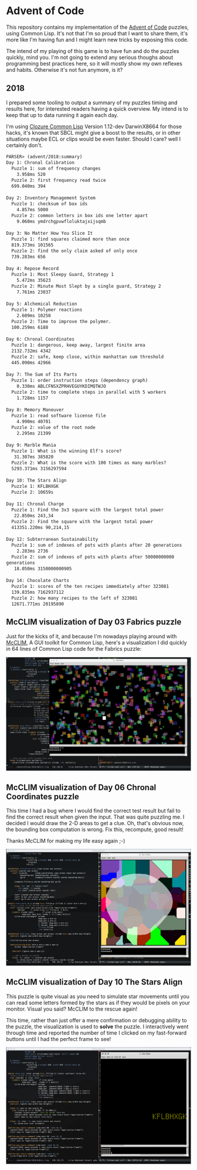 # Advent of Code

This repository contains my implementation of the [Advent of
Code](https://adventofcode.com/) puzzles, using Common Lisp. It's not that
I'm so proud that I want to share them, it's more like I'm having fun and I
might learn new tricks by exposing this code.

The intend of my playing of this game is to have fun and do the puzzles
quickly, mind you. I'm not going to extend any serious thoughs about
programming best practices here, so it will mostly show my own reflexes and
habits. Otherwise it's not fun anymore, is it?

## 2018

I prepared some tooling to output a summary of my puzzles timing and results
here, for interested readers having a quick overview. My intend is to keep
that up to data running it again each day.

I'm using [Clozure Common Lisp](https://ccl.clozure.com) Version 1.12-dev
DarwinX8664 for those hacks, it's known that SBCL might give a boost to the
results, or in other situations maybe ECL or clips would be even faster.
Should I care? well I certainly don't.

~~~
PARSER> (advent/2018:summary)
Day 1: Chronal Calibration
  Puzzle 1: sum of frequency changes
    3.958ms 520
  Puzzle 2: first frequency read twice
  699.040ms 394

Day 2: Inventory Management System
  Puzzle 1: checksum of box ids
    4.857ms 5000
  Puzzle 2: common letters in box ids one letter apart
    9.060ms ymdrchgpvwfloluktajxijsqmb

Day 3: No Matter How You Slice It
  Puzzle 1: find squares claimed more than once
  819.373ms 101565
  Puzzle 2: find the only claim asked of only once
  739.283ms 656
  
Day 4: Repose Record
  Puzzle 1: Most Sleepy Guard, Strategy 1
    5.472ms 35623
  Puzzle 2: Minute Most Slept by a single guard, Strategy 2
    7.761ms 23037
    
Day 5: Alchemical Reduction
  Puzzle 1: Polymer reactions
    2.609ms 10250
  Puzzle 2: Time to improve the polymer.
  100.259ms 6188
  
Day 6: Chronal Coordinates
  Puzzle 1: dangerous, keep away, largest finite area
  2132.732ms 4342
  Puzzle 2: safe, keep close, within manhattan sum threshold
  445.090ms 42966

Day 7: The Sum of Its Parts
  Puzzle 1: order instruction steps (dependency graph)
    0.330ms ABLCFNSXZPRHVEGUYKDIMQTWJO
  Puzzle 2: time to complete steps in parallel with 5 workers
    1.728ms 1157

Day 8: Memory Maneuver
  Puzzle 1: read software license file
    4.990ms 40701
  Puzzle 2: value of the root node
    2.295ms 21399

Day 9: Marble Mania
  Puzzle 1: What is the winning Elf's score?
   31.307ms 385820
  Puzzle 2: What is the score with 100 times as many marbles?
  5293.371ms 3156297594
  
Day 10: The Stars Align
  Puzzle 1: KFLBHXGK
  Puzzle 2: 10659s
  
Day 11: Chronal Charge
  Puzzle 1: Find the 3x3 square with the largest total power
   22.850ms 243,34
  Puzzle 2: Find the square with the largest total power
  413351.220ms 90,214,15

Day 12: Subterranean Sustainability
  Puzzle 1: sum of indexes of pots with plants after 20 generations
    2.283ms 2736
  Puzzle 2: sum of indexes of pots with plants after 50000000000 generations
   18.050ms 3150000000905

Day 14: Chocolate Charts
  Puzzle 1: scores of the ten recipes immediately after 323081
  139.835ms 7162937112
  Puzzle 2: how many recipes to the left of 323081
  12671.771ms 20195890
~~~

## McCLIM visualization of Day 03 Fabrics puzzle

Just for the kicks of it, and because I'm nowadays playing around with
[McCLIM](https://common-lisp.net/project/mcclim/), A GUI toolkit for Common
Lisp, here's a visualization I did quickly in 64 lines of Common Lisp code
for the Fabrics puzzle:

![McCLIM Fabric Visualization](./2018/d03viz.png)

## McCLIM visualization of Day 06 Chronal Coordinates puzzle

This time I had a bug where I would find the correct test result but fail to
find the correct result when given the input. That was quite puzzling me. I
decided I would draw the 2-D areas to get a clue. Oh, that's obvious now,
the bounding box computation is wrong. Fix this, recompute, good result!

Thanks McCLIM for making my life easy again ;-)

![McCLIM Safe Area Visualization](./2018/d06viz.png)

## McCLIM visualization of Day 10 The Stars Align

This puzzle is quite visual as you need to simulate star movements until you
can read some letters formed by the stars as if they would be pixels on your
monitor. Visual you said? McCLIM to the rescue again!

This time, rather than just offer a mere confirmation or debugging ability
to the puzzle, the visualization is used to **solve** the puzzle. I
interactively went through time and reported the number of time I clicked on
my fast-forward buttons until I had the perfect frame to see!

![McCLIM Stars Visualization](./2018/d10viz.png)


